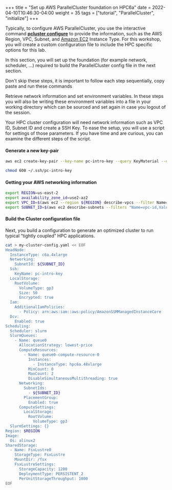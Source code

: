 +++
title = "Set up AWS ParallelCluster foundation on HPC6a"
date = 2022-04-10T10:46:30-04:00
weight = 35
tags = ["tutorial", "ParallelCluster", "initialize"]
+++

Typically, to configure AWS ParallelCluster, you use the interactive command **[pcluster configure](https://docs.aws.amazon.com/parallelcluster/latest/ug/install-v3-configuring.html)** to provide the information, such as the AWS Region, VPC, Subnet, and [Amazon EC2](https://aws.amazon.com/ec2/) Instance Type.
For this workshop, you will create a custom configuration file to include the HPC specific options for this lab.

In this section, you will set up the foundation (for example network, scheduler, ...) required to build the ParallelCluster config file in the next section.

Don't skip these steps, it is important to follow each step sequentially, copy paste and run these commands

Retrieve network information and set environment variables. In these steps you will also be writing these environment variables into a file in your working directory which can be sourced and set again in case you logout of the session.

Your HPC cluster configuration will need network information such as VPC ID, Subnet ID and create a SSH Key.
To ease the setup, you will use a script for settings of those parameters.
If you have time and are curious, you can examine the different steps of the script.

#### Generate a new key-pair
```bash
aws ec2 create-key-pair --key-name pc-intro-key --query KeyMaterial --output text > ~/.ssh/pc-intro-key
```

```bash
chmod 600 ~/.ssh/pc-intro-key
```


#### Getting your AWS networking information
```bash
export REGION=us-east-2
export availability_zone_id=use2-az2
export VPC_ID=$(aws ec2 --region ${REGION} describe-vpcs --filter Name=isDefault,Values=true --output json | jq -r .Vpcs[0].VpcId)
export SUBNET_ID=$(aws ec2 describe-subnets --filters "Name=vpc-id,Values=$VPC_ID" "Name=availabilityZoneId,Values=$availability_zone_id" --region=$REGION --output json | jq -r .Subnets[0].SubnetId)
```

#### Build the Cluster configuration file

Next, you build a configuration to generate an optimized cluster to run typical “tightly coupled” HPC applications.

```bash
cat > my-cluster-config.yaml << EOF
HeadNode:
  InstanceType: c6a.4xlarge
  Networking:
    SubnetId: ${SUBNET_ID}
  Ssh:
    KeyName: pc-intro-key
  LocalStorage:
    RootVolume:
      VolumeType: gp3
      Size: 50
      Encrypted: true
  Iam:
    AdditionalIamPolicies:
      - Policy: arn:aws:iam::aws:policy/AmazonSSMManagedInstanceCore
  Dcv:
    Enabled: true
Scheduling:
  Scheduler: slurm
  SlurmQueues:
    - Name: queue0
      AllocationStrategy: lowest-price
      ComputeResources:
        - Name: queue0-compute-resource-0
          Instances:
            - InstanceType: hpc6a.48xlarge
          MinCount: 0
          MaxCount: 2
          DisableSimultaneousMultithreading: true
      Networking:
        SubnetIds:
          - ${SUBNET_ID}
        PlacementGroup:
          Enabled: true
      ComputeSettings:
        LocalStorage:
          RootVolume:
            VolumeType: gp3
  SlurmSettings: {}
Region: $REGION
Image:
  Os: alinux2
SharedStorage:
  - Name: FsxLustre0
    StorageType: FsxLustre
    MountDir: /fsx
    FsxLustreSettings:
      StorageCapacity: 1200
      DeploymentType: PERSISTENT_2
      PerUnitStorageThroughput: 1000
EOF
```

